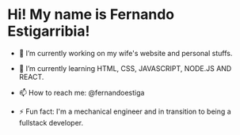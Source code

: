<h1>Hi! My name is Fernando Estigarribia!</h1>

- 🔭 I’m currently working on my wife's website and personal stuffs.

- 🌱 I’m currently learning HTML, CSS, JAVASCRIPT, NODE.JS AND REACT.

- 📫 How to reach me: @fernandoestiga <img src="https://cdn-icons-png.flaticon.com/512/87/87390.png" width="15" height="15">  

- ⚡ Fun fact: I'm a mechanical engineer and in transition to being a fullstack developer.
